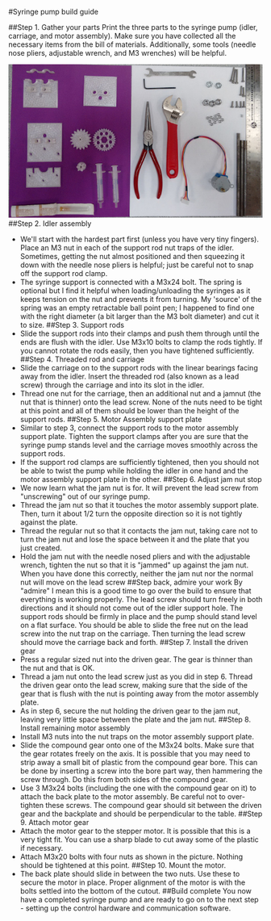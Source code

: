 #Syringe pump build guide

##Step 1. Gather your parts
Print the three parts to the syringe pump (idler, carriage, and motor assembly).  Make sure you have collected all the necessary items from the bill of materials.  Additionally, some tools (needle nose pliers, adjustable wrench, and M3 wrenches) will be helpful.

![materials](materials.jpg)
##Step 2. Idler assembly
- We'll start with the hardest part first (unless you have very tiny fingers).  Place an M3 nut in each of the support rod nut traps of the idler.  Sometimes, getting the nut almost positioned and then squeezing it down with the needle nose pliers is helpful; just be careful not to snap off the support rod clamp. 
- The syringe support is connected with a M3x24 bolt.  The spring is optional but I find it helpful when loading/unloading the syringes as it keeps tension on the nut and prevents it from turning.  My 'source' of the spring was an empty retractable ball point pen; I happened to find one with the right diameter (a bit larger than the M3 bolt diameter) and cut it to size.
##Step 3. Support rods
- Slide the support rods into their clamps and push them through until the ends are flush with the idler.  Use M3x10 bolts to clamp the rods tightly.  If you cannot rotate the rods easily, then you have tightened sufficiently.
##Step 4. Threaded rod and carriage
- Slide the carriage on to the support rods with the linear bearings facing away from the idler.  Insert the threaded rod (also known as a lead screw) through the carriage and into its slot in the idler.  
- Thread one nut for the carriage, then an additional nut and a jamnut (the nut that is thinner) onto the lead screw.  None of the nuts need to be tight at this point and all of them should be lower than the height of the support rods.
##Step 5. Motor Assembly support plate
- Similar to step 3, connect the support rods to the motor assembly support plate.  Tighten the support clamps after you are sure that the syringe pump stands level and the carriage moves smoothly across the support rods.
- If the support rod clamps are sufficiently tightened, then you should not be able to twist the pump while holding the idler in one hand and the motor assembly support plate in the other.
##Step 6. Adjust jam nut stop
- We now learn what the jam nut is for.  It will prevent the lead screw from "unscrewing" out of our syringe pump.
- Thread the jam nut so that it touches the motor assembly support plate.  Then, turn it about 1/2 turn the opposite direction so it is not tightly against the plate.
- Thread the regular nut so that it contacts the jam nut, taking care not to turn the jam nut and lose the space between it and the plate that you just created.
- Hold the jam nut with the needle nosed pliers and with the adjustable wrench, tighten the nut so that it is "jammed" up against the jam nut.  When you have done this correctly, neither the jam nut nor the normal nut will move on the lead screw
##Step back, admire your work
By "admire" I mean this is a good time to go over the build to ensure that everything is working properly.  The lead screw should turn freely in both directions and it should not come out of the idler support hole.  The support rods should be firmly in place and the pump should stand level on a flat surface.  You should be able to slide the free nut on the lead screw into the nut trap on the carriage.  Then turning the lead screw should move the carriage back and forth. 
##Step 7. Install the driven gear
- Press a regular sized nut into the driven gear.  The gear is thinner than the nut and that is OK.
- Thread a jam nut onto the lead screw just as you did in step 6.  Thread the driven gear onto the lead screw, making sure that the side of the gear that is flush with the nut is pointing away from the motor assembly plate.
- As in step 6, secure the nut holding the driven gear to the jam nut, leaving very little space between the plate and the jam nut.
##Step 8. Install remaining motor assembly
- Install M3 nuts into the nut traps on the motor assembly support plate.  
- Slide the compound gear onto one of the M3x24 bolts.  Make sure that the gear rotates freely on the axis.  It is possible that you may need to strip away a small bit of plastic from the compound gear bore.  This can be done by inserting a screw into the bore part way, then hammering the screw through.  Do this from both sides of the compound gear. 
- Use  3 M3x24 bolts (including the one with the compound gear on it) to attach the back plate to the motor assembly.  Be careful not to over-tighten these screws.  The compound gear should sit between the driven gear and the backplate and should be perpendicular to the table.
##Step 9. Attach motor gear
- Attach the motor gear to the stepper motor.  It is possible that this is a very tight fit.  You can use a sharp blade to cut away some of the plastic if necessary.
- Attach M3x20 bolts with four nuts as shown in the picture.  Nothing should be tightened at this point.
##Step 10. Mount the motor.
- The back plate should slide in between the two nuts.  Use these to secure the motor in place.  Proper alignment of the motor is with the bolts settled into the bottom of the cutout.
##Build complete
You now have a completed syringe pump and are ready to go on to the next step - setting up the control hardware and communication software.
